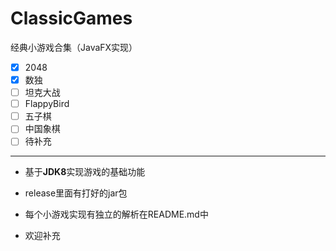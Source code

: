 # ClassicGames
经典小游戏合集（JavaFX实现）

- [x] 2048
- [x] 数独
- [ ] 坦克大战
- [ ] FlappyBird
- [ ] 五子棋
- [ ] 中国象棋
- [ ] 待补充

---

- 基于**JDK8**实现游戏的基础功能

- release里面有打好的jar包

- 每个小游戏实现有独立的解析在README.md中

- 欢迎补充

